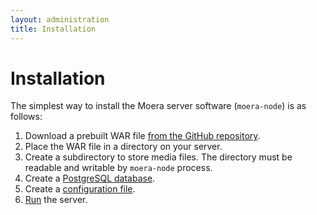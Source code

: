 ```yaml
---
layout: administration
title: Installation
---
```


# Installation

The simplest way to install the Moera server software (`moera-node`) is as follows:

1. Download a prebuilt WAR file [from the GitHub repository][1].
2. Place the WAR file in a directory on your server.
3. Create a subdirectory to store media files. The directory must be
   readable and writable by `moera-node` process.
4. Create a [PostgreSQL database][2].
5. Create a [configuration file][3].
6. [Run][4] the server.


[1]: https://github.com/MoeraOrg/moera-node/releases
[2]: /administration/installation/create-db.html
[3]: /administration/installation/config.html
[4]: /administration/installation/running.html
